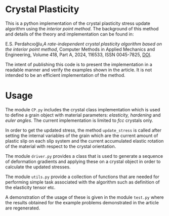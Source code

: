 # Crystal Plasticity

This is a python implementation of the crystal plasticity stress update algorithm using the *interior point method*.
The background of this method and details of the theory and implementation can be found in:

E.S. Perdahcıoğlu,*A rate-independent crystal plasticity algorithm based on the interior point method*, Computer Methods in Applied Mechanics and Engineering, Volume 418, Part A,
2024, 116533, ISSN 0045-7825, [DOI](https://doi.org/10.1016/j.cma.2023.116533).

The intent of publishing this code is to present the implementation in a readable manner and verify the examples shown in the article. It is not intended to be an efficient implementation of the method.

# Usage

The module `CP.py` includes the crystal class implementation which is used to define a grain object with material parameters: *elasticity, hardening* and *euler angles*. 
The current implementation is limited to *fcc* crystals only. 

In order to get the updated stress, the method `update_stress` is called after setting the internal variables of the grain which are the current amount of plastic slip on each slip system and the current accumulated elastic rotation of the material with respect to the crystal orientation.

The module `driver.py` provides a class that is used to generate a sequence of deformation gradients and applying these on a crystal object in order to calculate the updated stresses.

The module `utils.py` provide a collection of functions that are needed for performing simple task associated with the algorithm such as definition of the elasticity tensor etc.

A demonstration of the usage of these is given in the module `test.py` where the results obtained for the example problems demonstrated in the article are regenerated.


